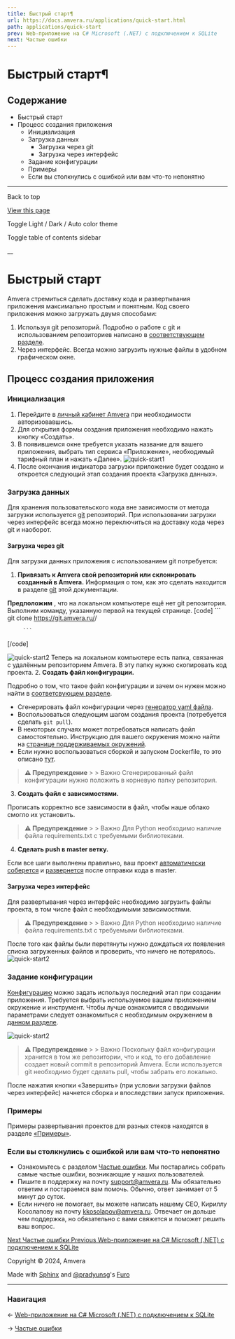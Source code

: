 ```yaml
---
title: Быстрый старт¶
url: https://docs.amvera.ru/applications/quick-start.html
path: applications/quick-start
prev: Web-приложение на C# Microsoft (.NET) с подключением к SQLite
next: Частые ошибки
---
```


# Быстрый старт¶

## Содержание

- Быстрый старт
- Процесс создания приложения
  - Инициализация
  - Загрузка данных
    - Загрузка через git
    - Загрузка через интерфейс
  - Задание конфигурации
  - Примеры
  - Если вы столкнулись с ошибкой или вам что-то непонятно

---

Back to top

[ View this page ](<../_sources/applications/quick-start.md.txt> "View this page")

Toggle Light / Dark / Auto color theme

Toggle table of contents sidebar

__

# Быстрый старт

Amvera стремиться сделать доставку кода и развертывания приложения максимально простым и понятным. Код своего приложения можно загружать двумя способами:
1. Используя git репозиторий. Подробно о работе с git и использованием репозиториев написано в [соответствующем разделе](<git.html>).
2. Через интерфейс. Всегда можно загрузить нужные файлы в удобном графическом окне.

## Процесс создания приложения

### Инициализация
1. Перейдите в [личный кабинет Amvera](<https://cloud.amvera.ru>) при необходимости авторизовавшись.
2. Для открытия формы создания приложения необходимо нажать кнопку «Создать».
3. В появившемся окне требуется указать название для вашего приложения, выбрать тип сервиса «Приложение», необходимый тарифный план и нажать «Далее». ![quick-start1](images/quick-start1.png)
4. После окончания индикатора загрузки приложение будет создано и откроется следующий этап создания проекта «Загрузка данных».

### Загрузка данных

Для хранения пользовательского кода вне зависимости от метода загрузки используется [git](<git.html>) репозиторий. При использовании загрузки через интерфейс всегда можно переключиться на доставку кода через git и наоборот.

#### Загрузка через git

Для загрузки данных приложения с использованием git потребуется:
1. **Привязать к Amvera свой репозиторий или склонировать созданный в Amvera.** Информация о том, как это сделать находится в разделе [git](<git.html>) этой документации.

**Предположим** , что на локальном компьютере ещё нет git репозитория. Выполним команду, указанную первой на текущей странице.
[code] ```
         git clone https://git.amvera.ru/<username>/<service-slug>
         
         ```
         
[/code]

![quick-start2](images/quick-start2.png) Теперь на локальном компьютере есть папка, связанная с удалённым репозиторием Amvera. В эту папку нужно скопировать код проекта.
2. **Создать файл конфигурации.**

Подробно о том, что такое файл конфигурации и зачем он нужен можно найти в [соответсвующем разделе](<configuration/config-file.html>).
* Сгенерировать файл конфигурации через [генератор yaml файла](<https://manifest.amvera.ru/>).
* Воспользоваться следующим шагом создания проекта (потребуется сделать ``git pull``).
* В некоторых случаях может потребоваться написать файл самостоятельно. Инструкцию для вашего окружения можно найти на [странице поддерживаемых окружений](<supported-env.html>).
* Если нужно воспользоваться сборкой и запуском Dockerfile, то это описано [тут](<configuration/docker.html>).

> **⚠️ Предупреждение** > > Важно Сгенерированный файл конфигурации нужно положить в корневую папку репозитория. 
3. **Создать файл с зависимостями.**

Прописать корректно все зависимости в файл, чтобы наше облако смогло их установить.

> **⚠️ Предупреждение** > > Важно Для Python необходимо наличие файла requirements.txt с требуемыми библиотеками. 
4. **Сделать push в master ветку.**

Если все шаги выполнены правильно, ваш проект [автоматически соберется](<build.html>) и [развернется](<run.html>) после отправки кода в master.

#### Загрузка через интерфейс

Для развертывания через интерфейс необходимо загрузить файлы проекта, в том числе файл с необходимыми зависимостями.

> **⚠️ Предупреждение** > > Важно Для Python необходимо наличие файла requirements.txt с требуемыми библиотеками. 

После того как файлы были перетянуты нужно дождаться их появления списка загруженных файлов и проверить, что ничего не потерялось. ![quick-start2](images/quick-start4.png)

### Задание конфигурации

[Конфигурацию](<configuration/config-file.html>) можно задать используя последний этап при создании приложения. Требуется выбрать используемое вашим приложением окружение и инструмент. Чтобы лучше ознакомится с вводимыми параметрами следует ознакомиться с необходимым окружением в [данном разделе](<supported-env.html>).

![quick-start2](images/quick-start5.png)

> **⚠️ Предупреждение** > > Важно Поскольку файл конфигурации хранится в том же репозитории, что и код, то его добавление создает новый commit в репозиторий Amvera. Если используется git необходимо будет сделать pull, чтобы забрать его локально. 

После нажатия кнопки «Завершить» (при условии загрузки файлов через интерфейс) начнется сборка и впоследствии запуск приложения.

### Примеры

Примеры развертывания проектов для разных стеков находятся в разделе [«Примеры»](<../general/examples.html>).

### Если вы столкнулись с ошибкой или вам что-то непонятно
* Ознакомьтесь с разделом [Частые ошибки](<../general/faq.html>). Мы постарались собрать самые частые ошибки, возникающие у наших пользователей.
* Пишите в поддержку на почту support@amvera.ru. Мы обязательно ответим и постараемся вам помочь. Обычно, ответ занимает от 5 минут до суток.
* Если ничего не помогает, вы можете написать нашему CEO, Кириллу Косолапову на почту kkosolapov@amvera.ru. Отвечает он дольше чем поддержка, но обязательно с вами свяжется и поможет решить ваш вопрос.

[ Next Частые ошибки ](<../general/faq.html>) [ Previous Web-приложение на C# Microsoft (.NET) с подключением к SQLite ](<../general/examples/NET-SQLite.html>)

Copyright © 2024, Amvera 

Made with [Sphinx](<https://www.sphinx-doc.org/>) and [@pradyunsg](<https://pradyunsg.me>)'s [Furo](<https://github.com/pradyunsg/furo>)


---

### Навигация

← [Web-приложение на C# Microsoft (.NET) с подключением к SQLite](https://docs.amvera.ru/general/examples/NET-SQLite.html)

→ [Частые ошибки](https://docs.amvera.ru/general/faq.html)
